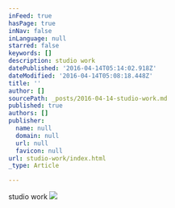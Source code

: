 ```yaml
---
inFeed: true
hasPage: true
inNav: false
inLanguage: null
starred: false
keywords: []
description: studio work
datePublished: '2016-04-14T05:14:02.918Z'
dateModified: '2016-04-14T05:08:18.448Z'
title: ''
author: []
sourcePath: _posts/2016-04-14-studio-work.md
published: true
authors: []
publisher:
  name: null
  domain: null
  url: null
  favicon: null
url: studio-work/index.html
_type: Article

---
```

studio work
![](https://the-grid-user-content.s3-us-west-2.amazonaws.com/3c2ee99d-b139-4a5f-a365-746907c41304.jpg)